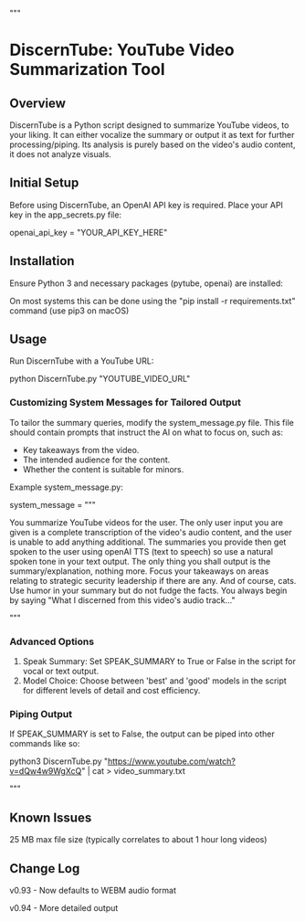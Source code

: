 """
# DiscernTube: YouTube Video Summarization Tool

## Overview
DiscernTube is a Python script designed to summarize YouTube videos, to your liking. It can either vocalize the summary or output it as text for further processing/piping. Its analysis is purely based on the video's audio content, it does not analyze visuals.

## Initial Setup
Before using DiscernTube, an OpenAI API key is required. Place your API key in the app_secrets.py file:

openai_api_key = "YOUR_API_KEY_HERE"

## Installation
Ensure Python 3 and necessary packages (pytube, openai) are installed:

On most systems this can be done using the "pip install -r requirements.txt" command (use pip3 on macOS)

## Usage
Run DiscernTube with a YouTube URL:

python DiscernTube.py "YOUTUBE_VIDEO_URL"

### Customizing System Messages for Tailored Output
To tailor the summary queries, modify the system_message.py file. This file should contain prompts that instruct the AI on what to focus on, such as:
- Key takeaways from the video.
- The intended audience for the content.
- Whether the content is suitable for minors.

Example system_message.py:

system_message = """

You summarize YouTube videos for the user. The only user input you are given is a complete transcription of the video's audio content, and the user is unable to add anything additional. The summaries you provide then get spoken to the user using openAI TTS (text to speech) so use a natural spoken tone in your text output. The only thing you shall output is the summary/explanation, nothing more. Focus your takeaways on areas relating to strategic security leadership if there are any. And of course, cats. Use humor in your summary but do not fudge the facts. You always begin by saying "What I discerned from this video's audio track..."

"""

### Advanced Options
1. Speak Summary: Set SPEAK_SUMMARY to True or False in the script for vocal or text output.
2. Model Choice: Choose between 'best' and 'good' models in the script for different levels of detail and cost efficiency.

### Piping Output
If SPEAK_SUMMARY is set to False, the output can be piped into other commands like so:

python3 DiscernTube.py "https://www.youtube.com/watch?v=dQw4w9WgXcQ" | cat > video_summary.txt

"""

## Known Issues
25 MB max file size (typically correlates to about 1 hour long videos)

## Change Log
v0.93 - Now defaults to WEBM audio format

v0.94 - More detailed output